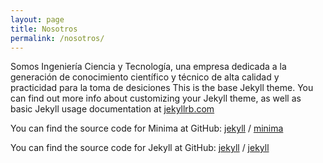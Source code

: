 ```yaml
---
layout: page
title: Nosotros
permalink: /nosotros/
---
```


Somos Ingeniería Ciencia y Tecnología, una empresa dedicada a la generación de conocimiento científico y técnico de alta calidad y practicidad para la toma de desiciones
This is the base Jekyll theme. You can find out more info about customizing your Jekyll theme, as well as basic Jekyll usage documentation at [jekyllrb.com](https://jekyllrb.com/)

You can find the source code for Minima at GitHub:
[jekyll][jekyll-organization] /
[minima](https://github.com/jekyll/minima)

You can find the source code for Jekyll at GitHub:
[jekyll][jekyll-organization] /
[jekyll](https://github.com/jekyll/jekyll)


[jekyll-organization]: https://github.com/jekyll
